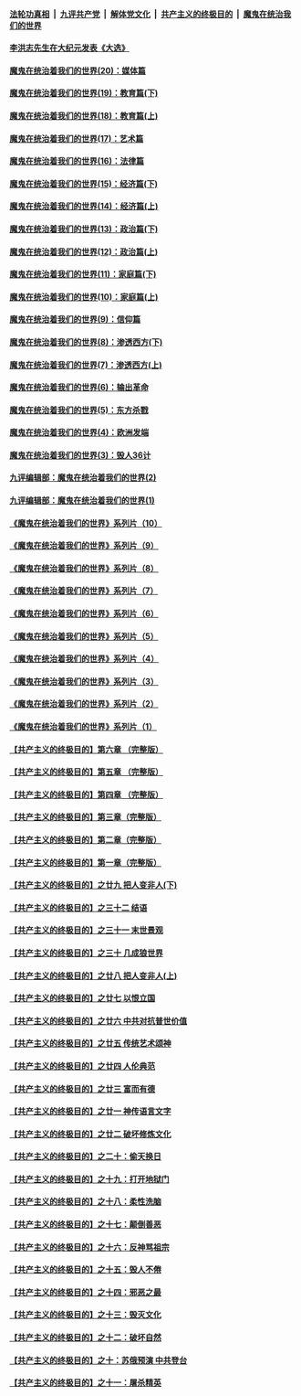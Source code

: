 ####  [法轮功真相](../../../../basic/blob/master/README.md?t=11111631) &nbsp;|&nbsp; [九评共产党](../../../../9ping.md/blob/master/README.md?t=11111631) &nbsp;|&nbsp; [解体党文化](../../../../jtdwh.md/blob/master/README.md?t=11111631)  &nbsp;|&nbsp; [共产主义的终极目的](../../../../gczydzjmd.md/blob/master/README.md?t=11111631) &nbsp;|&nbsp; [魔鬼在统治我们的世界](../../../../mgztzwmdsj.md/blob/master/README.md?t=11111631) 

#### [李洪志先生在大纪元发表《大选》](../pages/nsc422/n12534746.md?t=11111631) 

#### [魔鬼在统治着我们的世界(20)：媒体篇](../pages/nsc422/n10586579.md?t=11111631) 

#### [魔鬼在统治着我们的世界(19)：教育篇(下)](../pages/nsc422/n10564808.md?t=11111631) 

#### [魔鬼在统治着我们的世界(18)：教育篇(上)](../pages/nsc422/n10526970.md?t=11111631) 

#### [魔鬼在统治着我们的世界(17)：艺术篇](../pages/nsc422/n10499093.md?t=11111631) 

#### [魔鬼在统治着我们的世界(16)：法律篇](../pages/nsc422/n10485969.md?t=11111631) 

#### [魔鬼在统治着我们的世界(15)：经济篇(下)](../pages/nsc422/n10469975.md?t=11111631) 

#### [魔鬼在统治着我们的世界(14)：经济篇(上)](../pages/nsc422/n10457370.md?t=11111631) 

#### [魔鬼在统治着我们的世界(13)：政治篇(下)](../pages/nsc422/n10448270.md?t=11111631) 

#### [魔鬼在统治着我们的世界(12)：政治篇(上)](../pages/nsc422/n10444576.md?t=11111631) 

#### [魔鬼在统治着我们的世界(11)：家庭篇(下)](../pages/nsc422/n10440961.md?t=11111631) 

#### [魔鬼在统治着我们的世界(10)：家庭篇(上)](../pages/nsc422/n10435448.md?t=11111631) 

#### [魔鬼在统治着我们的世界(9)：信仰篇](../pages/nsc422/n10432159.md?t=11111631) 

#### [魔鬼在统治着我们的世界(8)：渗透西方(下)](../pages/nsc422/n10429603.md?t=11111631) 

#### [魔鬼在统治着我们的世界(7)：渗透西方(上)](../pages/nsc422/n10426013.md?t=11111631) 

#### [魔鬼在统治着我们的世界(6)：输出革命](../pages/nsc422/n10421536.md?t=11111631) 

#### [魔鬼在统治着我们的世界(5)：东方杀戮](../pages/nsc422/n10417707.md?t=11111631) 

#### [魔鬼在统治着我们的世界(4)：欧洲发端](../pages/nsc422/n10414890.md?t=11111631) 

#### [魔鬼在统治着我们的世界(3)：毁人36计](../pages/nsc422/n10411583.md?t=11111631) 

#### [九评编辑部：魔鬼在统治着我们的世界(2)](../pages/nsc422/n10410036.md?t=11111631) 

#### [九评编辑部：魔鬼在统治着我们的世界(1)](../pages/nsc422/n10406825.md?t=11111631) 

#### [《魔鬼在统治着我们的世界》系列片（10）](../pages/nsc422/n12292670.md?t=11111631) 

#### [《魔鬼在统治着我们的世界》系列片（9）](../pages/nsc422/n12290859.md?t=11111631) 

#### [《魔鬼在统治着我们的世界》系列片（8）](../pages/nsc422/n12287445.md?t=11111631) 

#### [《魔鬼在统治着我们的世界》系列片（7）](../pages/nsc422/n12283425.md?t=11111631) 

#### [《魔鬼在统治着我们的世界》系列片（6）](../pages/nsc422/n12282314.md?t=11111631) 

#### [《魔鬼在统治着我们的世界》系列片（5）](../pages/nsc422/n12281419.md?t=11111631) 

#### [《魔鬼在统治着我们的世界》系列片（4）](../pages/nsc422/n12274024.md?t=11111631) 

#### [《魔鬼在统治着我们的世界》系列片（3）](../pages/nsc422/n12271322.md?t=11111631) 

#### [《魔鬼在统治着我们的世界》系列片（2）](../pages/nsc422/n12269049.md?t=11111631) 

#### [《魔鬼在统治着我们的世界》系列片（1）](../pages/nsc422/n12267575.md?t=11111631) 

#### [【共产主义的终极目的】第六章 （完整版）](../pages/nsc422/n11428913.md?t=11111631) 

#### [【共产主义的终极目的】第五章 （完整版）](../pages/nsc422/n11428912.md?t=11111631) 

#### [【共产主义的终极目的】第四章 （完整版）](../pages/nsc422/n11428907.md?t=11111631) 

#### [【共产主义的终极目的】第三章（完整版）](../pages/nsc422/n11428848.md?t=11111631) 

#### [【共产主义的终极目的】第二章（完整版）](../pages/nsc422/n11428831.md?t=11111631) 

#### [【共产主义的终极目的】第一章（完整版）](../pages/nsc422/n11417651.md?t=11111631) 

#### [【共产主义的终极目的】之廿九 把人变非人(下)](../pages/nsc422/n11344140.md?t=11111631) 

#### [【共产主义的终极目的】之三十二 结语](../pages/nsc422/n11360535.md?t=11111631) 

#### [【共产主义的终极目的】之三十一 末世景观](../pages/nsc422/n11351129.md?t=11111631) 

#### [【共产主义的终极目的】之三十 几成狼世界](../pages/nsc422/n11348280.md?t=11111631) 

#### [【共产主义的终极目的】之廿八 把人变非人(上)](../pages/nsc422/n11340492.md?t=11111631) 

#### [【共产主义的终极目的】之廿七 以恨立国](../pages/nsc422/n11336944.md?t=11111631) 

#### [【共产主义的终极目的】之廿六 中共对抗普世价值](../pages/nsc422/n11324785.md?t=11111631) 

#### [【共产主义的终极目的】之廿五 传统艺术颂神](../pages/nsc422/n11296396.md?t=11111631) 

#### [【共产主义的终极目的】之廿四 人伦典范](../pages/nsc422/n11296397.md?t=11111631) 

#### [【共产主义的终极目的】之廿三 富而有德](../pages/nsc422/n11283598.md?t=11111631) 

#### [【共产主义的终极目的】之廿一 神传语言文字](../pages/nsc422/n11263265.md?t=11111631) 

#### [【共产主义的终极目的】之廿二 破坏修炼文化](../pages/nsc422/n11245728.md?t=11111631) 

#### [【共产主义的终极目的】之二十：偷天换日](../pages/nsc422/n11238846.md?t=11111631) 

#### [【共产主义的终极目的】之十九：打开地狱门](../pages/nsc422/n11206376.md?t=11111631) 

#### [【共产主义的终极目的】之十八：柔性洗脑](../pages/nsc422/n11199994.md?t=11111631) 

#### [【共产主义的终极目的】之十七：颠倒善恶](../pages/nsc422/n11179782.md?t=11111631) 

#### [【共产主义的终极目的】之十六：反神骂祖宗](../pages/nsc422/n11166798.md?t=11111631) 

#### [【共产主义的终极目的】之十五：毁人不倦](../pages/nsc422/n11166792.md?t=11111631) 

#### [【共产主义的终极目的】之十四：邪恶之最](../pages/nsc422/n11150249.md?t=11111631) 

#### [【共产主义的终极目的】之十三：毁灭文化](../pages/nsc422/n11135227.md?t=11111631) 

#### [【共产主义的终极目的】之十二：破坏自然](../pages/nsc422/n11135214.md?t=11111631) 

#### [【共产主义的终极目的】之十：苏俄预演 中共登台](../pages/nsc422/n11118424.md?t=11111631) 

#### [【共产主义的终极目的】之十一：屠杀精英](../pages/nsc422/n11118442.md?t=11111631) 

